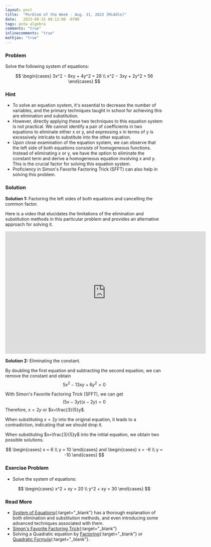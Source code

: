 ```yaml
---
layout: post
title:  "Porblem of the Week - Aug. 31, 2023 [Middle]"
date:   2023-08-31 00:12:00 -0700
tags: potw algebra
comments: "true"
inlinecomments: "true"
mathjax: "true"
---
```

### Problem
Solve the following system of equations:

$$
\begin{cases}
  3x^2 − 8xy + 4y^2 = 28 \\
  x^2 − 3xy + 2y^2 = 56
\end{cases}
$$

<!--more-->

### Hint
- To solve an equation system, it's essential to decrease the number of variables, and the primary techniques taught in school for achieving this are elimination and substitution. 
- However, directly applying these two techniques to this equation system is not practical. We cannot identify a pair of coefficients in two equations to eliminate either x or y, and expressing x in terms of y is excessively intricate to substitute into the other equation. 
- Upon close examination of the equation system, we can observe that the left side of both equations consists of homogeneous functions. Instead of eliminating x or y, we have the option to eliminate the constant term and derive a homogeneous equation involving x and y. This is the crucial factor for solving this equation system. 
- Proficiency in Simon's Favorite Factoring Trick (SFFT) can also help in solving this problem.

### Solution 
**Solution 1:** Factoring the left sides of both equations and cancelling the common factor.

  Here is a video that elucidates the limitations of the elimination and substitution methods in this particular problem and provides an alternative approach for solving it.
  <div class='embed-container'>
  <iframe title="YouTube video player" width="640" height="390" src="https://www.youtube.com/embed/O9cXRSvLn_0" frameborder="0" allowfullscreen></iframe>
  </div>

**Solution 2:** Eliminating the constant.

  By doubling the first equation and subtracting the second equation, we can remove the constant and obtain
  $$5x^2-13xy+6y^2=0$$

  With Simon's Favorite Factoring Trick (SFFT), we can get
  $$(5x-3y)(x-2y)=0$$
  Therefore, $x=2y$ or $x=\frac{3}{5}y$.

  When substituting $x=2y$ into the original equation, it leads to a contradiction, indicating that we should drop it. 
  
  When substituting $x=\frac{3}{5}y$ into the initial equation, we obtain two possible solutions.

$$
\begin{cases}
  x = 6 \\
  y = 10
\end{cases} and 
\begin{cases}
  x = -6 \\
  y = -10
\end{cases}
$$

  
### Exercise Problem
- Solve the system of equations:

$$
\begin{cases}
  x^2 + xy = 20 \\
  y^2 + xy = 30
\end{cases}
$$

### Read More
- [System of Equations](https://artofproblemsolving.com/wiki/index.php/System_of_equations#Clever_Substitution){:target="_blank"} has a thorough explanation of both elimination and substitution methods, and even introducing some advanced techniques associated with them.
- [Simon's Favorite Factoring Trick](https://artofproblemsolving.com/wiki/index.php/Simon%27s_Favorite_Factoring_Trick){:target="_blank"}
- Solving a Quadratic equation by [Factoring](https://artofproblemsolving.com/wiki/index.php/Quadratic_equation){:target="_blank"} or [Quadratic Formula](https://artofproblemsolving.com/wiki/index.php/Quadratic_Formula){:target="_blank"}.